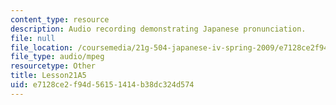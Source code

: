 ```yaml
---
content_type: resource
description: Audio recording demonstrating Japanese pronunciation.
file: null
file_location: /coursemedia/21g-504-japanese-iv-spring-2009/e7128ce2f94d56151414b38dc324d574_Lesson21A5.mp3
file_type: audio/mpeg
resourcetype: Other
title: Lesson21A5
uid: e7128ce2-f94d-5615-1414-b38dc324d574
---
```

